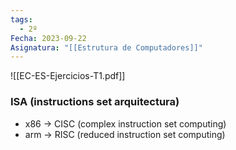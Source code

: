 ```yaml
---
tags:
  - 2º
Fecha: 2023-09-22
Asignatura: "[[Estrutura de Computadores]]"
---
```

![[EC-ES-Ejercicios-T1.pdf]]

### ISA (instructions set arquitectura)

* x86 -> CISC (complex instruction set computing)
* arm -> RISC (reduced instruction set computing)